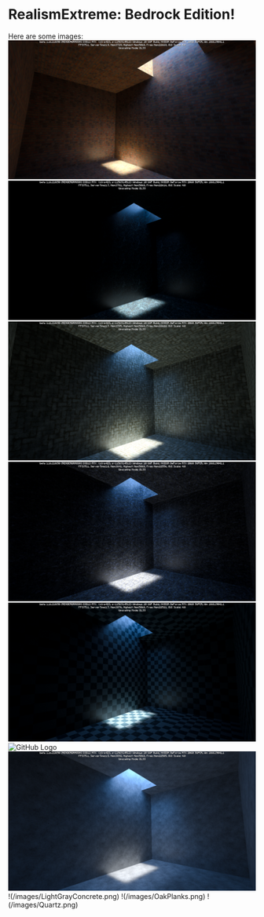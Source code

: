 # RealismExtreme: Bedrock Edition!

Here are some images:
![GitHub Logo](/images/Bricks.png)
![GitHub Logo](/images/Bedrock.png)
![GitHub Logo](/images/ChisledStoneBricks.png)
![GitHub Logo](/images/Cobblestone.png)
![GitHub Logo](/images/CyanTerracotta.png)
![GitHub Logo](/images/DarkPrismarine.png)
![GitHub Logo](/images/IronBlocks.png)
!(/images/LightGrayConcrete.png)
!(/images/OakPlanks.png)
!(/images/Quartz.png)
